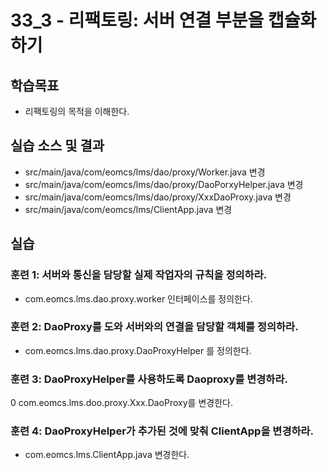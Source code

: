 # 33_3 - 리팩토링: 서버 연결 부분을 캡슐화하기

## 학습목표

- 리팩토링의 목적을 이해한다.

## 실습 소스 및 결과

- src/main/java/com/eomcs/lms/dao/proxy/Worker.java 변경
- src/main/java/com/eomcs/lms/dao/proxy/DaoPorxyHelper.java 변경
- src/main/java/com/eomcs/lms/dao/proxy/XxxDaoProxy.java 변경
- src/main/java/com/eomcs/lms/ClientApp.java 변경

## 실습

### 훈련 1: 서버와 통신을 담당할 실제 작업자의 규칙을 정의하라.

- com.eomcs.lms.dao.proxy.worker 인터페이스를 정의한다.

### 훈련 2: DaoProxy를 도와 서버와의 연결을 담당할 객체를 정의하라.

- com.eomcs.lms.dao.proxy.DaoProxyHelper 를 정의한다.

### 훈련 3: DaoProxyHelper를 사용하도록 Daoproxy를 변경하라.

0 com.eomcs.lms.doo.proxy.Xxx.DaoProxy를 변경한다.

### 훈련 4: DaoProxyHelper가 추가된 것에 맞춰 ClientApp을 변경하라.

- com.eomcs.lms.ClientApp.java 변경한다.